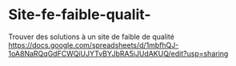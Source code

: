 # Site-fe-faible-qualit-
Trouver des solutions à un site de faible de qualité
https://docs.google.com/spreadsheets/d/1mbfhQJ-1oA8NaRQqGdFCWQiUJYTvBYJbRA5iJUdAKUQ/edit?usp=sharing
